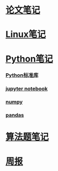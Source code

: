 # [论文笔记](paper-note)

# [Linux笔记](Linux-note)

# [Python笔记](python-note)

### [Python标准库](python-note)

### [jupyter notebook](python-note/jupyter)

### [numpy](python-note/numpy-note)

### [pandas](python-note/pandas)

# [算法题笔记](algorithm-note)

# [周报](work-note)

